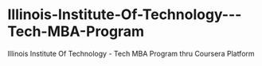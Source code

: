 # Illinois-Institute-Of-Technology---Tech-MBA-Program
Illinois Institute Of Technology - Tech MBA Program thru Coursera Platform

